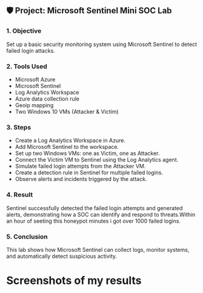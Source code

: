 ## 🛡️ Project: Microsoft Sentinel Mini SOC Lab

### 1. Objective  
Set up a basic security monitoring system using Microsoft Sentinel to detect failed login attacks.

### 2. Tools Used  
- Microsoft Azure  
- Microsoft Sentinel  
- Log Analytics Workspace
- Azure data collection rule
- Geoip mapping
- Two Windows 10 VMs (Attacker & Victim)

### 3. Steps  
- Create a Log Analytics Workspace in Azure.  
- Add Microsoft Sentinel to the workspace.  
- Set up two Windows VMs: one as Victim, one as Attacker.  
- Connect the Victim VM to Sentinel using the Log Analytics agent.  
- Simulate failed login attempts from the Attacker VM.  
- Create a detection rule in Sentinel for multiple failed logins.  
-  Observe alerts and incidents triggered by the attack.

### 4. Result  
Sentinel successfully detected the failed login attempts and generated alerts, demonstrating how a SOC can identify and respond to threats.Within an hour of seeting this honeypot minutes i got  over 1000 failed logins.

### 5. Conclusion  
This lab shows how Microsoft Sentinel can collect logs, monitor systems, and automatically detect suspicious activity.

# Screenshots of my results



